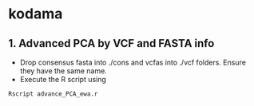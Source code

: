 # kodama
## 1. Advanced PCA by VCF and FASTA info
- Drop consensus fasta into ./cons and vcfas into ./vcf folders. Ensure they have the same name. 
- Execute the R script using

```
Rscript advance_PCA_ewa.r 
```
